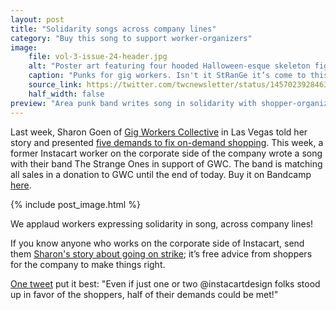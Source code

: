 ```yaml
---
layout: post
title: "Solidarity songs across company lines"
category: "Buy this song to support worker-organizers"
image:
    file: vol-3-issue-24-header.jpg
    alt: "Poster art featuring four hooded Halloween-esque skeleton figures"
    caption: "Punks for gig workers. Isn't it StRanGe it’s come to this?"
    source_link: https://twitter.com/twcnewsletter/status/1457023928463855617
    half_width: false
preview: "Area punk band writes song in solidarity with shopper-organizers"
---
```


Last week, Sharon Goen of [Gig Workers Collective](https://twitter.com/GigWC) in Las Vegas told her story and presented [five demands to fix on-demand shopping](https://news.techworkerscoalition.org/2021/11/02/issue-23/). This week, a former Instacart worker on the corporate side of the company wrote a song with their band The Strange Ones in support of GWC. The band is matching all sales in a donation to GWC until the end of today. Buy it on Bandcamp [here](https://wearethestrangeones.bandcamp.com/track/inside-out).

<!-- DO NOT remove the excerpt tag -->
<!--excerpt-->
<!-- remaining content goes below here -->

<!-- DO NOT remove the header image -->
{% include post_image.html %}

We applaud workers expressing solidarity in song, across company lines! 

If you know anyone who works on the corporate side of Instacart, send them [Sharon's story about going on strike](https://news.techworkerscoalition.org/2021/11/02/issue-23/); it’s free advice from shoppers for the company to make things right. 

[One tweet](https://twitter.com/yindithey/status/1455909561697591299) put it best: "Even if just one or two @instacartdesign folks stood up in favor of the shoppers, half of their demands could be met!"
